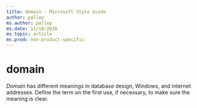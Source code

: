 ```yaml
---
title: domain - Microsoft Style Guide
author: pallep
ms.author: pallep
ms.date: 11/19/2016
ms.topic: article
ms.prod: non-product-specific
---
```


# domain

*Domain*
has different meanings in database design, Windows, and
internet addresses. Define the term on the first use, if necessary, to
make sure the meaning is clear. 
